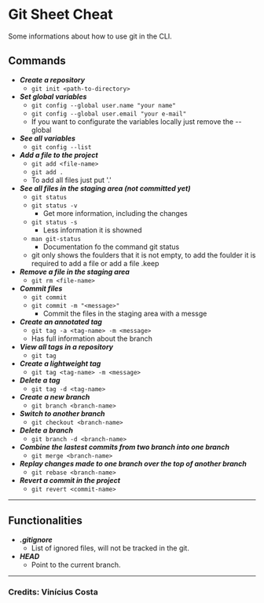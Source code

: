 # Git Sheet Cheat

Some informations about how to use git in the CLI.

## Commands

- ***Create a repository***
    - `git init <path-to-directory>`
- ***Set global variables***
    - `git config --global user.name "your name"` 
    - `git config --global user.email "your e-mail" `
    - If you want to configurate the variables locally just remove the --global
- ***See all variables***
    - `git config --list`
- ***Add a file to the project***
    - `git add <file-name>`
    - `git add . `
    - To add all files just put '.'
- ***See all files in the staging area (not committed yet)***
    - `git status`
    - `git status -v` 
        - Get more information, including the changes
    - `git status -s`
        - Less information it is showned
    - `man git-status`
        - Documentation fo the command git status
    - git only shows the foulders that it is not empty, to add the foulder it is required to add a file or add a file .keep
- ***Remove a file in the staging area***
    - `git rm <file-name>`
- ***Commit files***
    - `git commit`
    - `git commit -m "<message>"`
        - Commit the files in the staging area with a messge
- ***Create an annotated tag***
    - `git tag -a <tag-name> -m <message>`
    - Has full information about the branch
- ***View all tags in a repository***
    - `git tag`
- ***Create a lightweight tag***
    - `git tag <tag-name> -m <message>`
- ***Delete a tag***
    - `git tag -d <tag-name>`
- ***Create a new branch***
    - `git branch <branch-name>`
- ***Switch to another branch***
    - `git checkout <branch-name>`
- ***Delete a branch***
    - `git branch -d <branch-name>`
- ***Combine the lastest commits from two branch into one branch***
    - `git merge <branch-name>`
- ***Replay changes made to one branch over the top of another branch***
    - `git rebase <branch-name>`
- ***Revert a commit in the project***
    - `git revert <commit-name>`
---

## Functionalities
- ***.gitignore***
    - List of ignored files, will not be tracked in the git.
- ***HEAD***
    - Point to the current branch.
---

### Credits: Vinícius Costa
